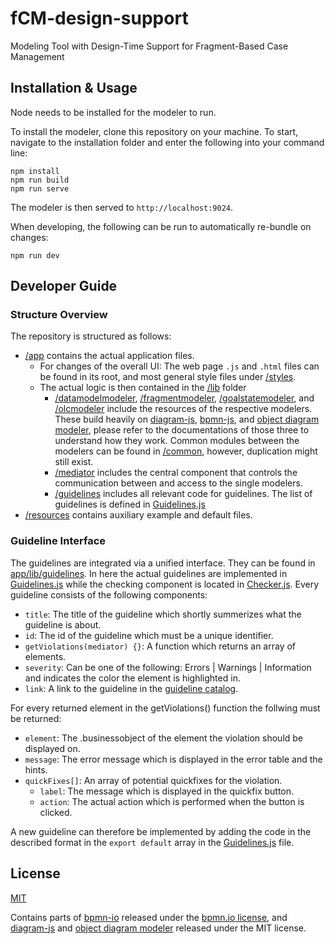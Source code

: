 # fCM-design-support
Modeling Tool with Design-Time Support for Fragment-Based Case Management

## Installation & Usage
Node needs to be installed for the modeler to run.

To install the modeler, clone this repository on your machine. To start, navigate to the installation folder and enter the following into your command line:
```shell
npm install
npm run build
npm run serve
```

The modeler is then served to `http://localhost:9024`.

When developing, the following can be run to automatically re-bundle on changes:
```shell
npm run dev
```

## Developer Guide
### Structure Overview
The repository is structured as follows: 
* [/app](app) contains the actual application files.
    * For changes of the overall UI: The web page `.js` and `.html` files can be found in its root, and most general style files under [/styles](app/styles).
    * The actual logic is then contained in the [/lib](app/lib) folder
        * [/datamodelmodeler](app/lib/datamodelmodeler), [/fragmentmodeler](app/lib/fragmentmodeler), [/goalstatemodeler](app/lib/goalstatemodeler), and [/olcmodeler](app/lib/olcmodeler) include the resources of the respective modelers. These build heavily on [diagram-js](https://github.com/bpmn-io/diagram-js), [bpmn-js](https://github.com/bpmn-io/bpmn-js), and [object diagram modeler](https://github.com/timKraeuter/object-diagram-modeler/tree/master/modeler), please refer to the documentations of those three to understand how they work. Common modules between the modelers can be found in [/common](app/lib/common), however, duplication might still exist.
        * [/mediator](app/lib/mediator) includes the central component that controls the communication between and access to the single modelers.
        * [/guidelines](app/lib/guidelines) includes all relevant code for guidelines. The list of guidelines is defined in [Guidelines.js](app/lib/guidelines/Guidelines.js)
* [/resources](resources) contains auxiliary example and default files.

### Guideline Interface
The guidelines are integrated via a unified interface. They can be found in [app/lib/guidelines](app/lib/guidelines). In here the actual guidelines are implemented in [Guidelines.js](app/lib/guidelines/Guidelines.js) while the checking component is located in [Checker.js](app/lib/guidelines/Checker.js). Every guideline consists of the following components:

- `title`: The title of the guideline which shortly summerizes what the guideline is about.
- `id`: The id of the guideline which must be a unique identifier.
- `getViolations(mediator) {}`: A function which returns an array of elements.
- `severity`: Can be one of the following: Errors | Warnings | Information and indicates the color the element is highlighted in.
- `link`: A link to the guideline in the [guideline catalog](https://github.com/bptlab/fCM-design-support/wiki/Guidelines). 

For every returned element in the getViolations() function the follwing must be returned:
- `element`: The .businessobject of the element the violation should be displayed on.
- `message`: The error message which is displayed in the error table and the hints.
- `quickFixes[]`: An array of potential quickfixes for the violation.
    -   `label`: The message which is displayed in the quickfix button.
    -   `action`: The actual action which is performed when the button is clicked.

A new guideline can therefore be implemented by adding the code in the described format in the `export default` array in the [Guidelines.js](app/lib/guidelines/Guidelines.js) file. 

## License

[MIT](LICENSE)

Contains parts of [bpmn-io](https://github.com/bpmn-io) released under the [bpmn.io license](http://bpmn.io/license), and [diagram-js](https://github.com/bpmn-io/diagram-js) and [object diagram modeler](https://github.com/timKraeuter/object-diagram-modeler/tree/master/modeler) released under the MIT license.
